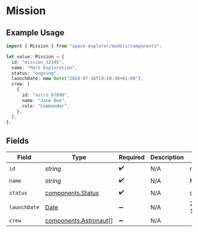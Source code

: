 # Mission

## Example Usage

```typescript
import { Mission } from "space-explorer/models/components";

let value: Mission = {
  id: "mission_12345",
  name: "Mars Exploration",
  status: "ongoing",
  launchDate: new Date("2024-07-16T19:20:30+01:00"),
  crew: [
    {
      id: "astro_67890",
      name: "Jane Doe",
      role: "Commander",
    },
  ],
};
```

## Fields

| Field                                                                                         | Type                                                                                          | Required                                                                                      | Description                                                                                   | Example                                                                                       |
| --------------------------------------------------------------------------------------------- | --------------------------------------------------------------------------------------------- | --------------------------------------------------------------------------------------------- | --------------------------------------------------------------------------------------------- | --------------------------------------------------------------------------------------------- |
| `id`                                                                                          | *string*                                                                                      | :heavy_check_mark:                                                                            | N/A                                                                                           | mission_12345                                                                                 |
| `name`                                                                                        | *string*                                                                                      | :heavy_check_mark:                                                                            | N/A                                                                                           | Mars Exploration                                                                              |
| `status`                                                                                      | [components.Status](../../models/components/status.md)                                        | :heavy_check_mark:                                                                            | N/A                                                                                           | ongoing                                                                                       |
| `launchDate`                                                                                  | [Date](https://developer.mozilla.org/en-US/docs/Web/JavaScript/Reference/Global_Objects/Date) | :heavy_minus_sign:                                                                            | N/A                                                                                           | 2024-07-16T19:20:30+01:00                                                                     |
| `crew`                                                                                        | [components.Astronaut](../../models/components/astronaut.md)[]                                | :heavy_minus_sign:                                                                            | N/A                                                                                           |                                                                                               |